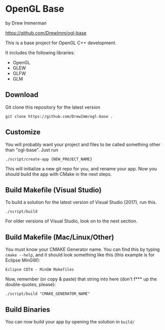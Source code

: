 # OpenGL Base
by Drew Immerman

https://github.com/DrewImm/ogl-base

This is a base project for OpenGL C++ development.

It includes the following libraries:

- OpenGL
- GLEW
- GLFW
- GLM

## Download

Git clone this repository for the latest version

```
git clone https://github.com/DrewImm/ogl-base .
```

## Customize

You will probably want your project and files to be called something other than "ogl-base".  Just run

```
./script/create-app {NEW_PROJECT_NAME}
```

This will initialize a new git repo for you, and rename your app.  Now you should build the app with CMake in the next steps.


## Build Makefile (Visual Studio)

To build a solution for the latest version of Visual Studio (2017), run this.

```
./script/build
```

For older versions of Visual Studio, look on to the next section.


## Build Makefile (Mac/Linux/Other)

You must know your CMAKE Generator name.  You can find this by typing `cmake --help`, and it should look something like this (this example is for Eclipse MinGW):

```
Eclipse CDT4 - MinGW Makefiles
```

Now, remember (or copy & paste) that string into here (don't f*** up the double-quotes, please):

```
./script/build "CMAKE_GENERATOR_NAME"
```


## Build Binaries

You can now build your app by opening the solution in `build/`
